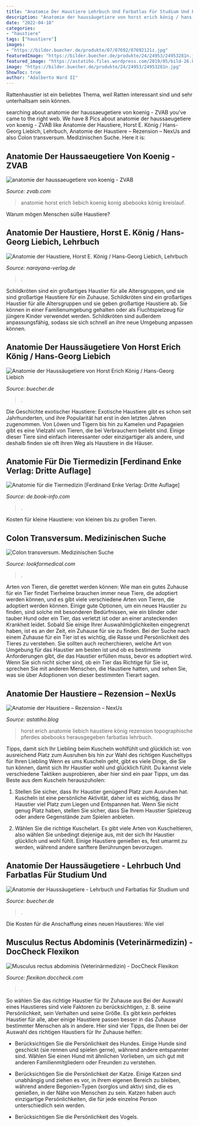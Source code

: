 ```yaml
---
title: "Anatomie Der Haustiere Lehrbuch Und Farbatlas Für Studium Und Praxis ~ Anatomie Der Haustiere, Horst E. König / Hans-georg Liebich, Lehrbuch"
description: "Anatomie der haussäugetiere von horst erich könig / hans-georg liebich"
date: "2022-04-18"
categories:
- "haustiere"
tags: ["haustiere"]
images:
- "https://bilder.buecher.de/produkte/07/07692/07692121z.jpg"
featuredImage: "https://bilder.buecher.de/produkte/24/24953/24953281n.jpg"
featured_image: "https://astatiho.files.wordpress.com/2019/05/bild-26.05.19-um-09.50-1.jpg"
image: "https://bilder.buecher.de/produkte/24/24953/24953281n.jpg"
ShowToc: true
author: "Adalberto Ward II"
---
```



Rattenhaustier ist ein beliebtes Thema, weil Ratten interessant sind und sehr unterhaltsam sein können.

	

		
searching about anatomie der haussaeugetiere von koenig - ZVAB you've came to the right web. We have 8 Pics about anatomie der haussaeugetiere von koenig - ZVAB like Anatomie der Haustiere, Horst E. König / Hans-Georg Liebich, Lehrbuch, Anatomie der Haustiere – Rezension – NexUs and also Colon transversum. Medizinischen Suche. Here it is:
		
    
## Anatomie Der Haussaeugetiere Von Koenig - ZVAB

<img loading=lazy src="https://pictures.abebooks.com/isbn/9783794521548-de-300.jpg" onerror="this.onerror=null;this.src='https://tse1.mm.bing.net/th?id=OIP.wTBoYlzcr4V_ESwrcOkbEgAAAA&amp;pid=15.1';" alt="anatomie der haussaeugetiere von koenig - ZVAB">

_Source: zvab.com_

>anatomie horst erich liebich koenig konig abebooks könig kreislauf. 

	

Warum mögen Menschen süße Haustiere?

    
## Anatomie Der Haustiere, Horst E. König / Hans-Georg Liebich, Lehrbuch

<img loading=lazy src="https://www.narayana-verlag.de/imgs_shop/images_800px/Anatomie-der-Haustiere-Horst-E-Koenig-Hans-Georg-Liebich.24438.jpg" onerror="this.onerror=null;this.src='https://tse2.mm.bing.net/th?id=OIP.eV-SnciRW-8YiHeIuezh2wHaJ6&amp;pid=15.1';" alt="Anatomie der Haustiere, Horst E. König / Hans-Georg Liebich, Lehrbuch">

_Source: narayana-verlag.de_

>. 

	

Schildkröten sind ein großartiges Haustier für alle Altersgruppen, und sie sind großartige Haustiere für ein Zuhause.
Schildkröten sind ein großartiges Haustier für alle Altersgruppen und sie geben großartige Haustiere ab. Sie können in einer Familienumgebung gehalten oder als Fluchtspielzeug für jüngere Kinder verwendet werden. Schildkröten sind außerdem anpassungsfähig, sodass sie sich schnell an ihre neue Umgebung anpassen können.

    
## Anatomie Der Haussäugetiere Von Horst Erich König / Hans-Georg Liebich

<img loading=lazy src="https://bilder.buecher.de/produkte/07/07692/07692121z.jpg" onerror="this.onerror=null;this.src='https://tse2.mm.bing.net/th?id=OIP.v_tejDdXxmlhSXrqWMp9ZwAAAA&amp;pid=15.1';" alt="Anatomie der Haussäugetiere von Horst Erich König / Hans-Georg Liebich">

_Source: buecher.de_

>. 

	

Die Geschichte exotischer Haustiere:
Exotische Haustiere gibt es schon seit Jahrhunderten, und ihre Popularität hat erst in den letzten Jahren zugenommen. Von Löwen und Tigern bis hin zu Kamelen und Papageien gibt es eine Vielzahl von Tieren, die bei Verbrauchern beliebt sind. Einige dieser Tiere sind einfach interessanter oder einzigartiger als andere, und deshalb finden sie oft ihren Weg als Haustiere in die Häuser.

    
## Anatomie Für Die Tiermedizin [Ferdinand Enke Verlag: Dritte Auflage]

<img loading=lazy src="https://cover.archinform.net/m/E4Xp.jpg" onerror="this.onerror=null;this.src='https://tse3.mm.bing.net/th?id=OIP.HXLMj0ETYLBb4RPmr1mmJAAAAA&amp;pid=15.1';" alt="Anatomie für die Tiermedizin [Ferdinand Enke Verlag: Dritte Auflage]">

_Source: de.book-info.com_

>. 

	

Kosten für kleine Haustiere: von kleinen bis zu großen Tieren.

    
## Colon Transversum. Medizinischen Suche

<img loading=lazy src="https://easyzoom.blob.core.windows.net/tiled/909670e8-0ade-4c09-9249-2764b6a7acbb/909670e8-0ade-4c09-9249-2764b6a7acbb_272.jpg" onerror="this.onerror=null;this.src='https://tse4.mm.bing.net/th?id=OIP.R_mGArHtWJLIDdT__yfnoAAAAA&amp;pid=15.1';" alt="Colon transversum. Medizinischen Suche">

_Source: lookformedical.com_

>. 

	

Arten von Tieren, die gerettet werden können: Wie man ein gutes Zuhause für ein Tier findet
Tierheime brauchen immer neue Tiere, die adoptiert werden können, und es gibt viele verschiedene Arten von Tieren, die adoptiert werden können. Einige gute Optionen, um ein neues Haustier zu finden, sind solche mit besonderen Bedürfnissen, wie ein blinder oder tauber Hund oder ein Tier, das verletzt ist oder an einer ansteckenden Krankheit leidet. Sobald Sie einige Ihrer Auswahlmöglichkeiten eingegrenzt haben, ist es an der Zeit, ein Zuhause für sie zu finden.
Bei der Suche nach einem Zuhause für ein Tier ist es wichtig, die Rasse und Persönlichkeit des Tieres zu verstehen. Sie sollten auch recherchieren, welche Art von Umgebung für das Haustier am besten ist und ob es bestimmte Anforderungen gibt, die das Haustier erfüllen muss, bevor es adoptiert wird. Wenn Sie sich nicht sicher sind, ob ein Tier das Richtige für Sie ist, sprechen Sie mit anderen Menschen, die Haustiere hatten, und sehen Sie, was sie über Adoptionen von dieser bestimmten Tierart sagen.

    
## Anatomie Der Haustiere – Rezension – NexUs

<img loading=lazy src="https://astatiho.files.wordpress.com/2019/05/bild-26.05.19-um-09.50-1.jpg" onerror="this.onerror=null;this.src='https://tse2.mm.bing.net/th?id=OIP.cPuho7pYOaE3h6ZH9RndrAHaJ4&amp;pid=15.1';" alt="Anatomie der Haustiere – Rezension – NexUs">

_Source: astatiho.blog_

>horst erich anatomie liebich haustiere könig rezension topographische pferdes abebooks herausgegeben farbatlas lehrbuch. 

	

Tipps, damit sich Ihr Liebling beim Kuscheln wohlfühlt und glücklich ist: von ausreichend Platz zum Ausruhen bis hin zur Wahl des richtigen Kuscheltyps für Ihren Liebling
Wenn es ums Kuscheln geht, gibt es viele Dinge, die Sie tun können, damit sich Ihr Haustier wohl und glücklich fühlt. Du kannst viele verschiedene Taktiken ausprobieren, aber hier sind ein paar Tipps, um das Beste aus dem Kuscheln herauszuholen:
1. Stellen Sie sicher, dass Ihr Haustier genügend Platz zum Ausruhen hat. Kuscheln ist eine persönliche Aktivität, daher ist es wichtig, dass Ihr Haustier viel Platz zum Liegen und Entspannen hat. Wenn Sie nicht genug Platz haben, stellen Sie sicher, dass Sie Ihrem Haustier Spielzeug oder andere Gegenstände zum Spielen anbieten.

2. Wählen Sie die richtige Kuschelart. Es gibt viele Arten von Kuscheltieren, also wählen Sie unbedingt diejenige aus, mit der sich Ihr Haustier glücklich und wohl fühlt. Einige Haustiere genießen es, fest umarmt zu werden, während andere sanftere Berührungen bevorzugen.

    
## Anatomie Der Haussäugetiere - Lehrbuch Und Farbatlas Für Studium Und

<img loading=lazy src="https://bilder.buecher.de/produkte/24/24953/24953281n.jpg" onerror="this.onerror=null;this.src='https://tse3.mm.bing.net/th?id=OIP.DEJAppOF7gofCn0eR7yIfAAAAA&amp;pid=15.1';" alt="Anatomie der Haussäugetiere - Lehrbuch und Farbatlas für Studium und">

_Source: buecher.de_

>. 

	

Die Kosten für die Anschaffung eines neuen Haustieres: Wie viel

    
## Musculus Rectus Abdominis (Veterinärmedizin) - DocCheck Flexikon

<img loading=lazy src="https://stream.doccheck.com/prod/G/K/3397/img_2c3625029042cc55f80c534914bccd00c6563c4e_md_sq.jpg" onerror="this.onerror=null;this.src='https://tse4.mm.bing.net/th?id=OIP.C04xwXGuz3gqpx5FaRTz0AAAAA&amp;pid=15.1';" alt="Musculus rectus abdominis (Veterinärmedizin) - DocCheck Flexikon">

_Source: flexikon.doccheck.com_

>. 

	

So wählen Sie das richtige Haustier für Ihr Zuhause aus
Bei der Auswahl eines Haustieres sind viele Faktoren zu berücksichtigen, z. B. seine Persönlichkeit, sein Verhalten und seine Größe. Es gibt kein perfektes Haustier für alle, aber einige Haustiere passen besser in das Zuhause bestimmter Menschen als in andere. Hier sind vier Tipps, die Ihnen bei der Auswahl des richtigen Haustiers für Ihr Zuhause helfen:
- Berücksichtigen Sie die Persönlichkeit des Hundes. Einige Hunde sind geschickt (sie rennen und spielen gerne), während andere entspannter sind. Wählen Sie einen Hund mit ähnlichen Vorlieben, um sich gut mit anderen Familienmitgliedern oder Freunden zu verstehen.

- Berücksichtigen Sie die Persönlichkeit der Katze. Einige Katzen sind unabhängig und ziehen es vor, in ihrem eigenen Bereich zu bleiben, während andere Begonien-Typen (sorglos und aktiv) sind, die es genießen, in der Nähe von Menschen zu sein. Katzen haben auch einzigartige Persönlichkeiten, die für jede einzelne Person unterschiedlich sein werden.

- Berücksichtigen Sie die Persönlichkeit des Vogels.

